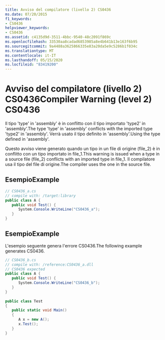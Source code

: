 ```yaml
---
title: Avviso del compilatore (livello 2) CS0436
ms.date: 07/20/2015
f1_keywords:
- CS0436
helpviewer_keywords:
- CS0436
ms.assetid: c4135d9d-3511-4bbc-9540-48c2091f869c
ms.openlocfilehash: 33530aa8cadad6853985a8e4b641b13e163f6b95
ms.sourcegitcommit: 9a4488a3625866335e83a20da5e9c5286b1f034c
ms.translationtype: MT
ms.contentlocale: it-IT
ms.lasthandoff: 05/15/2020
ms.locfileid: "83419200"
---
```

# <a name="compiler-warning-level-2-cs0436"></a><span data-ttu-id="9d910-102">Avviso del compilatore (livello 2) CS0436</span><span class="sxs-lookup"><span data-stu-id="9d910-102">Compiler Warning (level 2) CS0436</span></span>
<span data-ttu-id="9d910-103">Il tipo 'type' in 'assembly' è in conflitto con il tipo importato 'type2' in 'assembly'.</span><span class="sxs-lookup"><span data-stu-id="9d910-103">The type 'type' in 'assembly' conflicts with the imported type 'type2' in 'assembly'.</span></span> <span data-ttu-id="9d910-104">Verrà usato il tipo definito in 'assembly'.</span><span class="sxs-lookup"><span data-stu-id="9d910-104">Using the type defined in 'assembly'.</span></span>  
  
 <span data-ttu-id="9d910-105">Questo avviso viene generato quando un tipo in un file di origine (file_2) è in conflitto con un tipo importato in file_1.</span><span class="sxs-lookup"><span data-stu-id="9d910-105">This warning is issued when a type in a source file (file_2) conflicts with an imported type in file_1.</span></span> <span data-ttu-id="9d910-106">Il compilatore usa il tipo del file di origine.</span><span class="sxs-lookup"><span data-stu-id="9d910-106">The compiler uses the one in the source file.</span></span>  
  
## <a name="example"></a><span data-ttu-id="9d910-107">Esempio</span><span class="sxs-lookup"><span data-stu-id="9d910-107">Example</span></span>  
  
```csharp  
// CS0436_a.cs  
// compile with: /target:library  
public class A {  
   public void Test() {  
      System.Console.WriteLine("CS0436_a");  
   }  
}  
```  
  
## <a name="example"></a><span data-ttu-id="9d910-108">Esempio</span><span class="sxs-lookup"><span data-stu-id="9d910-108">Example</span></span>  
 <span data-ttu-id="9d910-109">L'esempio seguente genera l'errore CS0436.</span><span class="sxs-lookup"><span data-stu-id="9d910-109">The following example generates CS0436.</span></span>  
  
```csharp  
// CS0436_b.cs  
// compile with: /reference:CS0436_a.dll  
// CS0436 expected  
public class A {
   public void Test() {  
      System.Console.WriteLine("CS0436_b");  
   }  
}  
  
public class Test
{  
   public static void Main()
   {  
      A x = new A();  
      x.Test();  
   }  
}  
```
